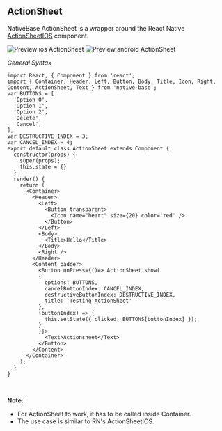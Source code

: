 ## ActionSheet

NativeBase ActionSheet is a wrapper around the React Native [ActionSheetIOS](http://facebook.github.io/react-native/releases/0.44/docs/actionsheetios.html) component.

![Preview ios ActionSheet](https://docs.nativebase.io/docs/assets/ios/components/actionsheet.gif)
![Preview android ActionSheet](https://docs.nativebase.io/docs/assets/android/components/actionsheet.gif)

*General Syntax*
<pre class="line-numbers"><code class="language-jsx">import React, { Component } from 'react';
import { Container, Header, Left, Button, Body, Title, Icon, Right, Content, ActionSheet, Text } from 'native-base';
var BUTTONS = [
  'Option 0',
  'Option 1',
  'Option 2',
  'Delete',
  'Cancel',
];
var DESTRUCTIVE_INDEX = 3;
var CANCEL_INDEX = 4;
export default class ActionSheet extends Component {
  constructor(props) {
    super(props);
    this.state = {}
  }
  render() {
    return (
      &lt;Container>
        &lt;Header>
          &lt;Left>
            &lt;Button transparent>
              &lt;Icon name="heart" size={20} color='red' />
            &lt;/Button>
          &lt;/Left>
          &lt;Body>
            &lt;Title>Hello&lt;/Title>
          &lt;/Body>
          &lt;Right />
        &lt;/Header>
        &lt;Content padder>
          &lt;Button onPress={()=> ActionSheet.show(
          {
            options: BUTTONS,
            cancelButtonIndex: CANCEL_INDEX,
            destructiveButtonIndex: DESTRUCTIVE_INDEX,
            title: 'Testing ActionSheet'
          },
          (buttonIndex) => {
            this.setState({ clicked: BUTTONS[buttonIndex] });
          }
          )}>
            &lt;Text>Actionsheet&lt;/Text>
          &lt;/Button>
        &lt;/Content>
      &lt;/Container>
    );
  }
}</code></pre><br />

**Note:**
- For ActionSheet to work, it has to be called inside Container.
- The use case is similar to RN's ActionSheetIOS.
